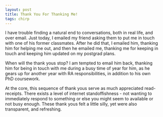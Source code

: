 ```yaml
---
layout: post
title: Thank You For Thanking Me!
tags: chirp
---
```

I have trouble finding a natural end to conversations, both in real life, and over email. Just today, I emailed my friend asking them to put me in touch with one of his former classmates. After he did that, I emailed him, thanking him for helping me out, and then he emailed me, thanking me for keeping in touch and keeping him updated on my postgrad plans.

When will the thank yous stop? I am tempted to email him back, thanking him for being in touch with me during a busy time of year for him, as he gears up for another year with RA responsibilities, in addition to his own PhD coursework. 

At the core, this sequence of thank yous serve as much appreciated read-receipts. There exists a level of internet standoffishness - not wanting to immediately respond to something or else you might seem to available or not busy enough. These thank yous felt a little silly, yet were also transparent, and refreshing.

